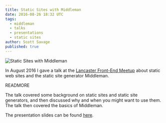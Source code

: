 ```yaml
---
title: Static Sites with Middleman
date: 2016-08-26 18:32 UTC
tags:
  - middleman
  - talks
  - presentations
  - static sites
author: Scott Savage
published: true
---
```


![Static Sites with Middleman](/images/static-sites-with-middleman.png "Static
Sites with Middleman")

In August 2016 I gave a talk at the [Lancaster Front-End
Meetup](http://www.meetup.com/lancaster-front-end/) about static web sites and
the static site generator Middleman.  

READMORE

The talk covered some background on static
sites and static site generators, and then discussed why and when you might want
to use them.  The talk then covered the basics of Middleman.  

The presentation slides can be found [here](/assets/static-sites-with-middleman.pdf).

